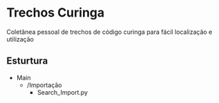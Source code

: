 # Trechos Curinga
Coletânea pessoal de trechos de código curinga para fácil localização e utilização

## Esturtura

- Main
    - /Importação
       - Search_Import.py
